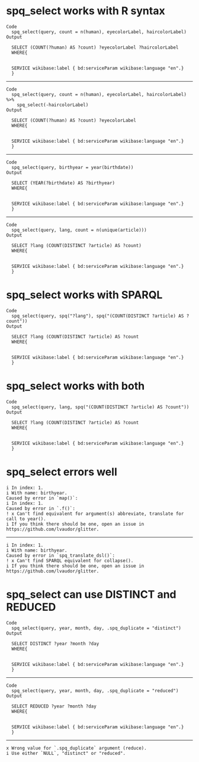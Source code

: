 # spq_select works with R syntax

    Code
      spq_select(query, count = n(human), eyecolorLabel, haircolorLabel)
    Output
      
      SELECT (COUNT(?human) AS ?count) ?eyecolorLabel ?haircolorLabel
      WHERE{
      
      
      SERVICE wikibase:label { bd:serviceParam wikibase:language "en".}
      }
      

---

    Code
      spq_select(query, count = n(human), eyecolorLabel, haircolorLabel) %>%
        spq_select(-haircolorLabel)
    Output
      
      SELECT (COUNT(?human) AS ?count) ?eyecolorLabel
      WHERE{
      
      
      SERVICE wikibase:label { bd:serviceParam wikibase:language "en".}
      }
      

---

    Code
      spq_select(query, birthyear = year(birthdate))
    Output
      
      SELECT (YEAR(?birthdate) AS ?birthyear)
      WHERE{
      
      
      SERVICE wikibase:label { bd:serviceParam wikibase:language "en".}
      }
      

---

    Code
      spq_select(query, lang, count = n(unique(article)))
    Output
      
      SELECT ?lang (COUNT(DISTINCT ?article) AS ?count)
      WHERE{
      
      
      SERVICE wikibase:label { bd:serviceParam wikibase:language "en".}
      }
      

# spq_select works with SPARQL

    Code
      spq_select(query, spq("?lang"), spq("(COUNT(DISTINCT ?article) AS ?count"))
    Output
      
      SELECT ?lang (COUNT(DISTINCT ?article) AS ?count
      WHERE{
      
      
      SERVICE wikibase:label { bd:serviceParam wikibase:language "en".}
      }
      

# spq_select works with both

    Code
      spq_select(query, lang, spq("(COUNT(DISTINCT ?article) AS ?count"))
    Output
      
      SELECT ?lang (COUNT(DISTINCT ?article) AS ?count
      WHERE{
      
      
      SERVICE wikibase:label { bd:serviceParam wikibase:language "en".}
      }
      

# spq_select errors well

    i In index: 1.
    i With name: birthyear.
    Caused by error in `map()`:
    i In index: 1.
    Caused by error in `.f()`:
    ! x Can't find equivalent for argument(s) abbreviate, translate for call to year().
    i If you think there should be one, open an issue in https://github.com/lvaudor/glitter.

---

    i In index: 1.
    i With name: birthyear.
    Caused by error in `spq_translate_dsl()`:
    ! x Can't find SPARQL equivalent for collapse().
    i If you think there should be one, open an issue in https://github.com/lvaudor/glitter.

# spq_select can use DISTINCT and REDUCED

    Code
      spq_select(query, year, month, day, .spq_duplicate = "distinct")
    Output
      
      SELECT DISTINCT ?year ?month ?day
      WHERE{
      
      
      SERVICE wikibase:label { bd:serviceParam wikibase:language "en".}
      }
      

---

    Code
      spq_select(query, year, month, day, .spq_duplicate = "reduced")
    Output
      
      SELECT REDUCED ?year ?month ?day
      WHERE{
      
      
      SERVICE wikibase:label { bd:serviceParam wikibase:language "en".}
      }
      

---

    x Wrong value for `.spq_duplicate` argument (reduce).
    i Use either `NULL`, "distinct" or "reduced".

